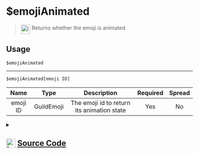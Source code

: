 # $emojiAnimated
> <img align="top" src="https://upload.wikimedia.org/wikipedia/commons/thumb/e/e4/Infobox_info_icon.svg/160px-Infobox_info_icon.svg.png?20150409153300" alt="image" width="25" height="auto"> Returns whether the emoji is animated
## Usage
```
$emojiAnimated
```
---
```
$emojiAnimated[emoji ID]
```
| Name | Type | Description | Required | Spread
| :---: | :---: | :---: | :---: | :---: |
emoji ID | GuildEmoji | The emoji id to return its animation state | Yes | No
<details>
<summary>
    
## <img align="top" src="https://cdn4.iconfinder.com/data/icons/iconsimple-logotypes/512/github-512.png" alt="image" width="25" height="auto">  [Source Code](https://github.com/tryforge/ForgeScript-V2/blob/main/src/native/emojiAnimated.ts)
    
</summary>
    
```ts
import { ArgType, NativeFunction, Return } from "../structures"

export default new NativeFunction({
    name: "$emojiAnimated",
    version: "1.0.0",
    description: "Returns whether the emoji is animated",
    brackets: false,
    unwrap: true,
    args: [
        {
            name: "emoji ID",
            description: "The emoji id to return its animation state",
            rest: false,
            type: ArgType.GuildEmoji,
            required: true
        }
    ],
    execute(ctx, [ emoji ]) {
        emoji ?? ctx.emoji
        return Return.success(
            emoji?.animated
        )
    },
})
```
    
</details>